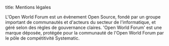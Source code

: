 title: Mentions légales

L'Open World Forum est un évènement Open Source, fondé par un groupe important de communautés et d'acteurs du secteur de l'informatique, et géré selon des règles de gouvernance claires. 'Open World Forum' est une marque déposée, protégée pour la communauté de l'Open World Forum par le pôle de compétitivité Systematic.